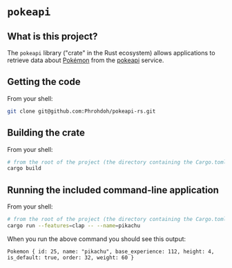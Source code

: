 # `pokeapi`

## What is this project?

The `pokeapi` library ("crate" in the Rust ecosystem) allows applications to retrieve data about [Pokémon](https://en.wikipedia.org/wiki/Pok%C3%A9mon) from the [pokeapi](https://pokeapi.co) service.

## Getting the code

From your shell:

```sh
git clone git@github.com:Phrohdoh/pokeapi-rs.git
```

## Building the crate

From your shell:

```sh
# from the root of the project (the directory containing the Cargo.toml file)
cargo build
```

## Running the included command-line application

From your shell:

```sh
# from the root of the project (the directory containing the Cargo.toml file)
cargo run --features=clap -- --name=pikachu
```

When you run the above command you should see this output:

```
Pokemon { id: 25, name: "pikachu", base_experience: 112, height: 4, is_default: true, order: 32, weight: 60 }
```